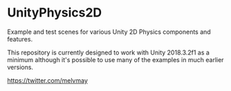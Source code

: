 # UnityPhysics2D
Example and test scenes for various Unity 2D Physics components and features.

This repository is currently designed to work with Unity 2018.3.2f1 as a minimum although it's possible to use many of the examples in much earlier versions.

https://twitter.com/melvmay
